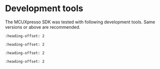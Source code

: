 # Development tools

The MCUXpresso SDK was tested with following development tools. Same versions or above are recommended.

```{include} /release/commonrn/topics/development_tools_mcuxpresso.md
:heading-offset: 2
```

```{include} /release/commonrn/topics/development_tools_iar.md
:heading-offset: 2
```

```{include} /release/commonrn/topics/development_tools_mdk.md
:heading-offset: 2
```

```{include} /release/commonrn/topics/development_tools_armgcc.md
:heading-offset: 2
```
